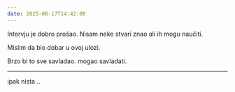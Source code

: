 ```yaml
---
date: 2025-06-17T14:42:00
---
```


Intervju je dobro prošao.  Nisam neke stvari znao ali ih mogu naučiti. 

Mislim da bio dobar u ovoj ulozi. 

Brzo bi to sve savladao. mogao savladati.

___

ipak nista...
